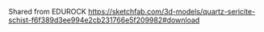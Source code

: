 Shared from EDUROCK
https://sketchfab.com/3d-models/quartz-sericite-schist-f6f389d3ee994e2cb231766e5f209982#download
